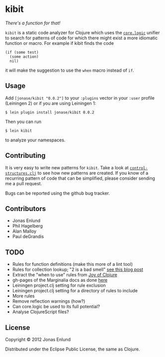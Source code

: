 # kibit

*There's a function for that!*

`kibit` is a static code analyzer for Clojure which uses the
[`core.logic`](https://github.com/clojure/core.logic) unifier to
search for patterns of code for which there might exist a more
idiomatic function or macro. For example if kibit finds the code

    (if (some test)
      (some action)
      nil)

it will make the suggestion to use the `when` macro instead of `if`.

## Usage

Add `[jonase/kibit "0.0.2"]` to your `:plugins` vector in your `:user`
profile (Leiningen 2) or if you are using Leiningen 1:

    $ lein plugin install jonase/kibit 0.0.2

Then you can run

    $ lein kibit

to analyze your namespaces.

## Contributing

It is very easy to write new patterns for `kibit`. Take a look at
[`control-structures.clj`](https://github.com/jonase/kibit/blob/master/src/jonase/kibit/control_structures.clj)
to see how new patterns are created. If you know of a recurring
pattern of code that can be simplified, please consider sending me a
pull request.

Bugs can be reported using the github bug tracker.

## Contributors

* Jonas Enlund
* Phil Hagelberg
* Alan Malloy
* Paul deGrandis

## TODO

* Rules for function definitions (make this more of a lint tool)
* Rules for collection lookup; "2 is a bad smell" [see this blog post](http://tech.puredanger.com/2011/10/12/2-is-a-smell/)
* Extract the "when to use" rules from [Joy of Clojure](http://joyofclojure.com/)
* gh-pages of the Marginalia docs as done [here](http://www.maybetechnology.com/2011/08/literate-programming-with-marginalia.html)
* Leiningen project.clj setting for rule exclusion
* Leiningen project.clj setting for a directory of rules to include
* More rules
* Remove reflection warnings (how?)
* Can core.logic be used to its full potential?
* Analyse ClojureScript files?

## License

Copyright © 2012 Jonas Enlund

Distributed under the Eclipse Public License, the same as Clojure.

